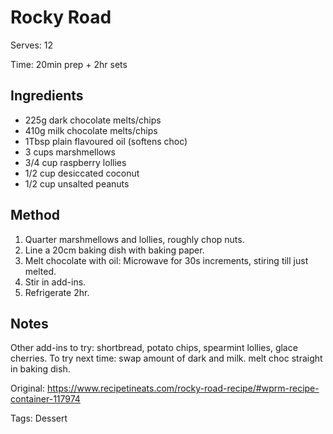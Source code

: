 # Rocky Road

Serves: 12

Time: 20min prep + 2hr sets

## Ingredients

* 225g dark chocolate melts/chips
* 410g milk chocolate melts/chips
* 1Tbsp plain flavoured oil (softens choc)
* 3 cups marshmellows
* 3/4 cup raspberry lollies
* 1/2 cup desiccated coconut
* 1/2 cup unsalted peanuts

## Method

1. Quarter marshmellows and lollies, roughly chop nuts.
2. Line a 20cm baking dish with baking paper.
3. Melt chocolate with oil: Microwave for 30s increments, stiring till just melted.
4. Stir in add-ins.
5. Refrigerate 2hr. 

## Notes

Other add-ins to try: shortbread, potato chips, spearmint lollies, glace cherries.
To try next time: swap amount of dark and milk. melt choc straight in baking dish.

Original: https://www.recipetineats.com/rocky-road-recipe/#wprm-recipe-container-117974

Tags: Dessert
